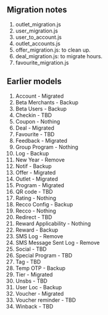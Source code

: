 ## Migration notes

1. outlet_migration.js
2. user_migration.js
3. user_to_account.js
4. outlet_accounts.js
5. offer_migration.js: to clean up.
6. deal_migration.js: to migrate hours.
7. favourite_migration.js

## Earlier models
1. Account - Migrated
2. Beta Merchants - Backup
3. Beta Users - Backup
4. Checkin - TBD
5. Coupon - Nothing
6. Deal - Migrated
7. Favourite - TBD
8. Feedback - Migrated
9. Group Program - Nothing
10. Log - Backup
11. New Year - Remove
12. Notif - Backup
13. Offer - Migrated
14. Outlet - Migrated
15. Program - Migrated
16. QR code - TBD
17. Rating - Nothing
18. Recco Config - Backup
19. Recco - Nothing
20. Redirect - TBD
21. Reward Applicability - Nothing
22. Reward - Backup
23. SMS Log - Remove
24. SMS Message Sent Log - Remove
25. Social - TBD
26. Special Program - TBD
27. Tag - TBD
28. Temp OTP - Backup
29. Tier - Migrated
30. Unsbs - TBD
31. User Loc - Backup
32. Voucher - Migrated
33. Voucher reminder - TBD
34. Winback - TBD
